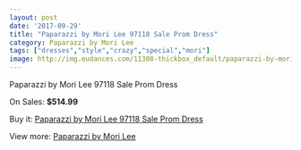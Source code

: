 ```yaml
---
layout: post
date: '2017-09-29'
title: "Paparazzi by Mori Lee 97118 Sale Prom Dress"
category: Paparazzi by Mori Lee
tags: ["dresses","style","crazy","special","mori"]
image: http://img.eudances.com/11308-thickbox_default/paparazzi-by-mori-lee-97118-sale-prom-dress.jpg
---
```

Paparazzi by Mori Lee 97118 Sale Prom Dress

On Sales: **$514.99**
<a href="https://www.eudances.com/en/paparazzi-by-mori-lee/3601-paparazzi-by-mori-lee-97118-sale-prom-dress.html"><amp-img layout="responsive" width="600" height="600" src="//img.eudances.com/11308-thickbox_default/paparazzi-by-mori-lee-97118-sale-prom-dress.jpg" alt="Paparazzi by Mori Lee 97118 Sale Prom Dress 0" /></a>
<a href="https://www.eudances.com/en/paparazzi-by-mori-lee/3601-paparazzi-by-mori-lee-97118-sale-prom-dress.html"><amp-img layout="responsive" width="600" height="600" src="//img.eudances.com/11311-thickbox_default/paparazzi-by-mori-lee-97118-sale-prom-dress.jpg" alt="Paparazzi by Mori Lee 97118 Sale Prom Dress 1" /></a>
<a href="https://www.eudances.com/en/paparazzi-by-mori-lee/3601-paparazzi-by-mori-lee-97118-sale-prom-dress.html"><amp-img layout="responsive" width="600" height="600" src="//img.eudances.com/11310-thickbox_default/paparazzi-by-mori-lee-97118-sale-prom-dress.jpg" alt="Paparazzi by Mori Lee 97118 Sale Prom Dress 2" /></a>
<a href="https://www.eudances.com/en/paparazzi-by-mori-lee/3601-paparazzi-by-mori-lee-97118-sale-prom-dress.html"><amp-img layout="responsive" width="600" height="600" src="//img.eudances.com/11309-thickbox_default/paparazzi-by-mori-lee-97118-sale-prom-dress.jpg" alt="Paparazzi by Mori Lee 97118 Sale Prom Dress 3" /></a>

Buy it: [Paparazzi by Mori Lee 97118 Sale Prom Dress](https://www.eudances.com/en/paparazzi-by-mori-lee/3601-paparazzi-by-mori-lee-97118-sale-prom-dress.html "Paparazzi by Mori Lee 97118 Sale Prom Dress")

View more: [Paparazzi by Mori Lee](https://www.eudances.com/en/78-Paparazzi-by-Mori-Lee "Paparazzi by Mori Lee")